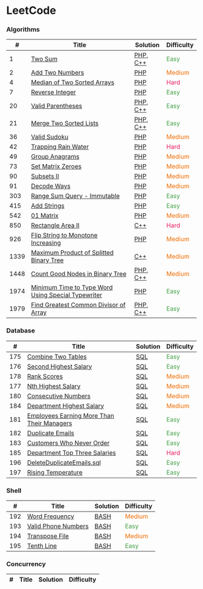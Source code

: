LeetCode
========

### Algorithms

| # | Title | Solution | Difficulty |
|---| ----- | -------- | ---------- |
|1|[Two Sum](https://leetcode.com/problems/two-sum/) |[PHP](./algorithms/php/1.TwoSum.php), [C++](./algorithms/cpp/1.TwoSum.cpp)|<span style="color: rgb(67, 160, 71)">Easy</span>|
|2|[Add Two Numbers](https://leetcode.com/problems/add-two-numbers/) |[PHP](./algorithms/php/2.AddTwoNumbers.php)|<span style="color: rgb(239, 108, 0)">Medium</span>|
|4|[Median of Two Sorted Arrays](https://leetcode.com/problems/median-of-two-sorted-arrays/) |[PHP](./algorithms/php/4.MedianofTwoSortedArrays.php)|<span style="color: rgb(233, 30, 99)">Hard</span>|
|7|[Reverse Integer](https://leetcode.com/problems/reverse-integer/) |[PHP](./algorithms/php/7.ReverseInteger.php)|<span style="color: rgb(67, 160, 71)">Easy</span>|
|20|[Valid Parentheses](https://leetcode.com/problems/valid-parentheses/) |[PHP](./algorithms/php/20.ValidParentheses.php), [C++](./algorithms/cpp/20.ValidParentheses.cpp)|<span style="color: rgb(67, 160, 71)">Easy</span>|
|21|[Merge Two Sorted Lists](https://leetcode.com/problems/merge-two-sorted-lists/) |[PHP](./algorithms/php/21.MergeTwoSortedLists.php), [C++](./algorithms/cpp/21.MergeTwoSortedLists.cpp)|<span style="color: rgb(67, 160, 71)">Easy</span>|
|36|[Valid Sudoku](https://leetcode.com/problems/valid-sudoku/) |[PHP](./algorithms/php/36.ValidSudoku.php)|<span style="color: rgb(239, 108, 0)">Medium</span>|
|42|[Trapping Rain Water](https://leetcode.com/problems/trapping-rain-water/) |[PHP](./algorithms/php/42.TrappingRainWater.php)|<span style="color: rgb(233, 30, 99)">Hard</span>|
|49|[Group Anagrams](https://leetcode.com/problems/group-anagrams/) |[PHP](./algorithms/php/49.GroupAnagrams.php)|<span style="color: rgb(239, 108, 0)">Medium</span>|
|73|[Set Matrix Zeroes](https://leetcode.com/problems/set-matrix-zeroes/) |[PHP](./algorithms/php/73.SetMatrixZeroes.php)|<span style="color: rgb(239, 108, 0)">Medium</span>|
|90|[Subsets II](https://leetcode.com/problems/subsets-ii/) |[PHP](./algorithms/php/90.SubsetsII.php)|<span style="color: rgb(239, 108, 0)">Medium</span>|
|91|[Decode Ways](https://leetcode.com/problems/decode-ways/) |[PHP](./algorithms/php/91.DecodeWays.php)|<span style="color: rgb(239, 108, 0)">Medium</span>|
|303|[Range Sum Query - Immutable](https://leetcode.com/problems/range-sum-query-immutable/) |[PHP](./algorithms/php/303.RangeSumQuery-Immutable.php)|<span style="color: rgb(67, 160, 71)">Easy</span>|
|415|[Add Strings](https://leetcode.com/problems/add-strings/) |[PHP](./algorithms/php/415.AddStrings.php)|<span style="color: rgb(67, 160, 71)">Easy</span>|
|542|[01 Matrix](https://leetcode.com/problems/01-matrix/) |[PHP](./algorithms/php/542.01Matrix.php)|<span style="color: rgb(239, 108, 0)">Medium</span>|
|850|[Rectangle Area II](https://leetcode.com/problems/rectangle-area-ii/) |[C++](./algorithms/cpp/850.RectangleAreaII.cpp)|<span style="color: rgb(233, 30, 99)">Hard</span>|
|926|[Flip String to Monotone Increasing](https://leetcode.com/problems/flip-string-to-monotone-increasing/) |[PHP](./algorithms/php/926.FlipStringtoMonotoneIncreasing.php)|<span style="color: rgb(239, 108, 0)">Medium</span>|
|1339|[Maximum Product of Splitted Binary Tree](https://leetcode.com/problems/maximum-product-of-splitted-binary-tree/) |[C++](./algorithms/cpp/1339.MaximumProductofSplittedBinaryTree.cpp)|<span style="color: rgb(239, 108, 0)">Medium</span>|
|1448|[Count Good Nodes in Binary Tree](https://leetcode.com/problems/count-good-nodes-in-binary-tree/) |[PHP](./algorithms/php/1448.CountGoodNodesinBinaryTree.php), [C++](./algorithms/cpp/1448.CountGoodNodesinBinaryTree.cpp)|<span style="color: rgb(239, 108, 0)">Medium</span>|
|1974|[Minimum Time to Type Word Using Special Typewriter](https://leetcode.com/problems/minimum-time-to-type-word-using-special-typewriter/) |[PHP](./algorithms/php/1974.MinimumTimetoTypeWordUsingSpecialTypewriter.php)|<span style="color: rgb(67, 160, 71)">Easy</span>|
|1979|[Find Greatest Common Divisor of Array](https://leetcode.com/problems/find-greatest-common-divisor-of-array/) |[PHP](./algorithms/php/1979.FindGreatestCommonDivisorofArray.php), [C++](./algorithms/cpp/1979.FindGreatestCommonDivisorofArray.cpp)|<span style="color: rgb(67, 160, 71)">Easy</span>|

### Database

| # | Title | Solution | Difficulty |
|---| ----- | -------- | ---------- |
|175|[Combine Two Tables](https://leetcode.com/problems/combine-two-tables/)|[SQL](./database/175.CombineTwoTables.sql)|<span style="color: rgb(67, 160, 71)">Easy</span>|
|176|[Second Highest Salary](https://leetcode.com/problems/second-highest-salary/)|[SQL](./database/176.SecondHighestSalary.sql)|<span style="color: rgb(67, 160, 71)">Easy</span>|
|178|[Rank Scores](https://leetcode.com/problems/rank-scores/)|[SQL](./database/178.RankScores.sql)|<span style="color: rgb(239, 108, 0)">Medium</span>|
|177|[Nth Highest Salary](https://leetcode.com/problems/nth-highest-salary/)|[SQL](./database/177.NthHighestSalary.sql)|<span style="color: rgb(239, 108, 0)">Medium</span>|
|180|[Consecutive Numbers](https://leetcode.com/problems/consecutive-numbers/)|[SQL](./database/180.ConsecutiveNumbers.sql)|<span style="color: rgb(239, 108, 0)">Medium</span>|
|184|[Department Highest Salary](https://leetcode.com/problems/department-highest-salary/)|[SQL](./database/184.DepartmentHighestSalary.sql)|<span style="color: rgb(239, 108, 0)">Medium</span>|
|181|[Employees Earning More Than Their Managers](https://leetcode.com/problems/duplicate-emails/)|[SQL](./database/181.EmployeesEarningMoreThanTheirManagers.sql)|<span style="color: rgb(67, 160, 71)">Easy</span>|
|182|[Duplicate Emails](https://leetcode.com/problems/duplicate-emails/)|[SQL](./database/182.DuplicateEmails.sql)|<span style="color: rgb(67, 160, 71)">Easy</span>|
|183|[Customers Who Never Order](https://leetcode.com/problems/customers-who-never-order/)|[SQL](./database/183.CustomersWhoNeverOrder.sql)|<span style="color: rgb(67, 160, 71)">Easy</span>|
|185|[Department Top Three Salaries](https://leetcode.com/problems/department-top-three-salaries/)|[SQL](./database/183.CustomersWhoNeverOrder.sql)|<span style="color: rgb(233, 30, 99)">Hard</span>|
|196|[DeleteDuplicateEmails.sql](https://leetcode.com/problems/delete-duplicate-emails/)|[SQL](./database/196.DeleteDuplicateEmails.sql)|<span style="color: rgb(67, 160, 71)">Easy</span>|
|197|[Rising Temperature](https://leetcode.com/problems/rising-temperature/)|[SQL](./database/197.RisingTemperature.sql)|<span style="color: rgb(67, 160, 71)">Easy</span>|

### Shell

| # | Title | Solution | Difficulty |
|---| ----- | -------- | ---------- |
|192|[Word Frequency](https://leetcode.com/problems/word-frequency/) |[BASH](./shell/192.WordFrequency.sh)|<span style="color: rgb(239, 108, 0)">Medium</span>|
|193|[Valid Phone Numbers](https://leetcode.com/problems/valid-phone-numbers/) |[BASH](./shell/193.ValidPhoneNumbers.sh)|<span style="color: rgb(67, 160, 71)">Easy</span>|
|194|[Transpose File](https://leetcode.com/problems/transpose-file/) |[BASH](./shell/194.TransposeFile.sh)|<span style="color: rgb(239, 108, 0)">Medium</span>|
|195|[Tenth Line](https://leetcode.com/problems/tenth-line/) |[BASH](./shell/195.TenthLine.sh)|<span style="color: rgb(67, 160, 71)">Easy</span>|

### Concurrency

| # | Title | Solution | Difficulty |
|---| ----- | -------- | ---------- |

